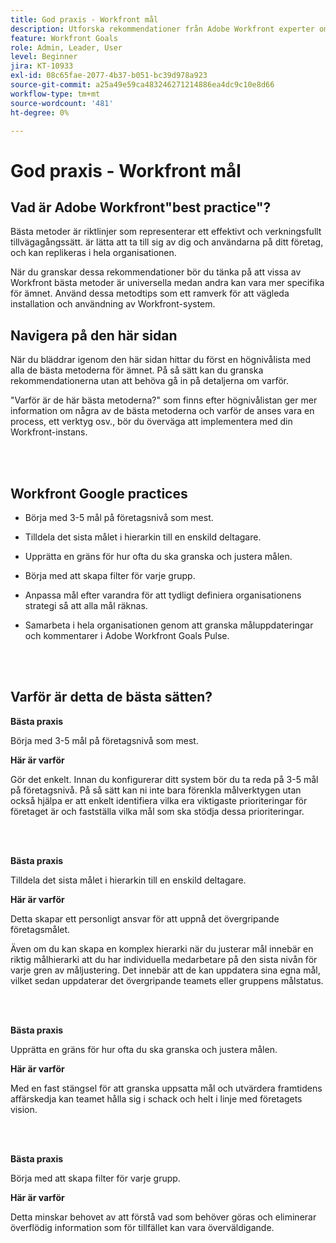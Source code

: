 ```yaml
---
title: God praxis - Workfront mål
description: Utforska rekommendationer från Adobe Workfront experter om hur man ställer in, hanterar och använder Workfront-mål.
feature: Workfront Goals
role: Admin, Leader, User
level: Beginner
jira: KT-10933
exl-id: 08c65fae-2077-4b37-b051-bc39d978a923
source-git-commit: a25a49e59ca483246271214886ea4dc9c10e8d66
workflow-type: tm+mt
source-wordcount: '481'
ht-degree: 0%

---
```


# God praxis - Workfront mål

## Vad är Adobe Workfront&quot;best practice&quot;?

Bästa metoder är riktlinjer som representerar ett effektivt och verkningsfullt tillvägagångssätt. är lätta att ta till sig av dig och användarna på ditt företag, och kan replikeras i hela organisationen.

När du granskar dessa rekommendationer bör du tänka på att vissa av Workfront bästa metoder är universella medan andra kan vara mer specifika för ämnet. Använd dessa metodtips som ett ramverk för att vägleda installation och användning av Workfront-system.

## Navigera på den här sidan

När du bläddrar igenom den här sidan hittar du först en högnivålista med alla de bästa metoderna för ämnet. På så sätt kan du granska rekommendationerna utan att behöva gå in på detaljerna om varför.

&quot;Varför är de här bästa metoderna?&quot; som finns efter högnivålistan ger mer information om några av de bästa metoderna och varför de anses vara en process, ett verktyg osv., bör du överväga att implementera med din Workfront-instans.

</br>
</br>


## Workfront Google practices

* Börja med 3-5 mål på företagsnivå som mest.

* Tilldela det sista målet i hierarkin till en enskild deltagare.

* Upprätta en gräns för hur ofta du ska granska och justera målen.

* Börja med att skapa filter för varje grupp.

* Anpassa mål efter varandra för att tydligt definiera organisationens strategi så att alla mål räknas.

* Samarbeta i hela organisationen genom att granska måluppdateringar och kommentarer i Adobe Workfront Goals Pulse.

</br>
</br>

## Varför är detta de bästa sätten?

**Bästa praxis**

Börja med 3-5 mål på företagsnivå som mest.



**Här är varför**

Gör det enkelt. Innan du konfigurerar ditt system bör du ta reda på 3-5 mål på företagsnivå. På så sätt kan ni inte bara förenkla målverktygen utan också hjälpa er att enkelt identifiera vilka era viktigaste prioriteringar för företaget är och fastställa vilka mål som ska stödja dessa prioriteringar.

</br>
</br>

**Bästa praxis**

Tilldela det sista målet i hierarkin till en enskild deltagare.



**Här är varför**

Detta skapar ett personligt ansvar för att uppnå det övergripande företagsmålet.



Även om du kan skapa en komplex hierarki när du justerar mål innebär en riktig målhierarki att du har individuella medarbetare på den sista nivån för varje gren av måljustering. Det innebär att de kan uppdatera sina egna mål, vilket sedan uppdaterar det övergripande teamets eller gruppens målstatus.

</br>
</br>


**Bästa praxis**

Upprätta en gräns för hur ofta du ska granska och justera målen.



**Här är varför**

Med en fast stängsel för att granska uppsatta mål och utvärdera framtidens affärskedja kan teamet hålla sig i schack och helt i linje med företagets vision.


</br>
</br>

**Bästa praxis**

Börja med att skapa filter för varje grupp.



**Här är varför**

Detta minskar behovet av att förstå vad som behöver göras och eliminerar överflödig information som för tillfället kan vara överväldigande.

